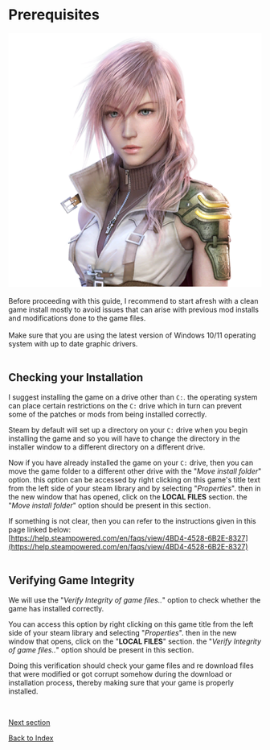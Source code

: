 # Prerequisites

![img](images/prerequisites/chr_pre_img.png)
<br><br>
Before proceeding with this guide, I recommend to start afresh with a clean game install mostly to avoid issues that can arise with previous mod installs and modifications done to the game files.
<br><br>Make sure that you are using the latest version of Windows 10/11 operating system with up to date graphic drivers.
<br><br>

## Checking your Installation
I suggest installing the game on a drive other than ``C:``. the operating system can place certain restrictions on the ``C:`` drive which in turn can prevent some of the patches or mods from being installed correctly.

Steam by default will set up a directory on your ``C:`` drive when you begin installing the game and so you will have to change the directory in the installer window to a different directory on a different drive.

Now if you have already installed the game on your ``C:`` drive, then you can move the game folder to a different other drive with the "*Move install folder*" option. this option can be accessed by right clicking on this game's title text from the left side of your steam library and by selecting "*Properties*". then in the new window that has opened, click on the **LOCAL FILES** section. the "*Move install folder*" option should be present in this section.

If something is not clear, then you can refer to the instructions given in this page linked below:
<br>[https://help.steampowered.com/en/faqs/view/4BD4-4528-6B2E-8327](https://help.steampowered.com/en/faqs/view/4BD4-4528-6B2E-8327)
<br><br>

## Verifying Game Integrity
We will use the "*Verify Integrity of game files..*" option to check whether the game has installed correctly.

You can access this option by right clicking on this game title from the left side of your steam library and selecting "_Properties_". then in the new window that opens, click on the "**LOCAL FILES**" section. the "_Verify Integrity of game files.._" option should be present in this section.

Doing this verification should check your game files and re download files that were modified or got corrupt somehow during the download or installation process, thereby making sure that your game is properly installed.

<br>

[Next section](problems.md)

[Back to Index](index.md)    
